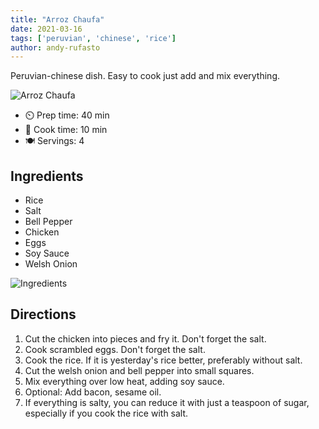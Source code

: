 ```yaml
---
title: "Arroz Chaufa"
date: 2021-03-16
tags: ['peruvian', 'chinese', 'rice']
author: andy-rufasto
---
```


Peruvian-chinese dish. Easy to cook just add and mix everything.

![Arroz Chaufa](/pix/arroz-chaufa-2.webp)

- ⏲️ Prep time: 40 min
- 🍳 Cook time: 10 min
- 🍽️ Servings: 4

## Ingredients

- Rice
- Salt
- Bell Pepper
- Chicken
- Eggs
- Soy Sauce
- Welsh Onion

![Ingredients](/pix/arroz-chaufa-1.webp)

## Directions

1. Cut the chicken into pieces and fry it. Don't forget the salt.
2. Cook scrambled eggs. Don't forget the salt.
3. Cook the rice. If it is yesterday's rice better, preferably without salt.
4. Cut the welsh onion and bell pepper into small squares.
5. Mix everything over low heat, adding soy sauce.
6. Optional: Add bacon, sesame oil.
7. If everything is salty, you can reduce it with just a teaspoon of sugar, especially if you cook the rice with salt.
